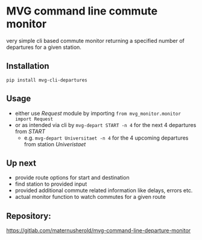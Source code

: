 # MVG command line commute monitor  

very simple cli based commute monitor returning a specified number of 
departures for a given station.

## Installation
```pip install mvg-cli-departures```

## Usage
 - either use *Request* module by importing 
 `from mvg_monitor.monitor import Request`
 - or as intended via cli by `mvg-depart START -n 4` for the 
    next 4 departures from *START*
    - e.g. `mvg-depart Universitaet -n 4` for the 4 upcoming departures from station 
    *Univeristaet*

## Up next
- provide route options for start and destination
- find station to provided input 
- provided additional commute related information like delays, errors etc.
- actual monitor function to watch commutes for a given route 

## Repository:
https://gitlab.com/maternusherold/mvg-command-line-departure-monitor